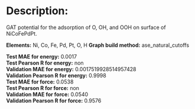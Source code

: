 # Description:  
GAT potential for the adsorption of O, OH, and OOH on surface of NiCoFePdPt.    

**Elements:** Ni, Co, Fe, Pd, Pt, O, H
**Graph build method:** ase_natural_cutoffs

**Test MAE for energy:** 0.0017  
**Test Pearson R for energy:** non  
**Validation MAE for energy:** 0.0017519928514957428  
**Validation Pearson R for energy:** 0.9998  
**Test MAE for force:** 0.0538  
**Test Pearson R for force:** non  
**Validation MAE for force:** 0.0540  
**Validation Pearson R for force:** 0.9576  
